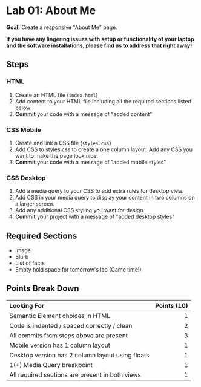 # Lab 01: About Me

**Goal:** Create a responsive "About Me" page.

**If you have any lingering issues with setup or functionality of your laptop and the software installations, please find us to address that right away!**

## Steps

### HTML
1. Create an HTML file (`index.html`)
1. Add content to your HTML file including all the required sections listed below
1. **Commit** your code with a message of "added content"

### CSS Mobile
1. Create and link a CSS file (`styles.css`)
1. Add CSS to styles.css to create a one column layout. Add any CSS you want to make the page look nice.
1. **Commit** your code with a message of "added mobile styles"

### CSS Desktop
1. Add a media query to your CSS to add extra rules for desktop view.
1. Add CSS in your media query to display your content in two columns on a larger screen. 
1. Add any additional CSS styling you want for design.
1. **Commit** your project with a message of "added desktop styles"


## Required Sections

- Image
- Blurb
- List of facts
- Empty hold space for tomorrow's lab (Game time!)

## Points Break Down

Looking For | Points (10)
:--|--:
Semantic Element choices in HTML | 1 
Code is indented / spaced correctly / clean | 2 
All commits from steps above are present | 3 
Mobile version has 1 column layout | 1 
Desktop version has 2 column layout using floats | 1 
1(+) Media Query breakpoint | 1 
All required sections are present in both views | 1
